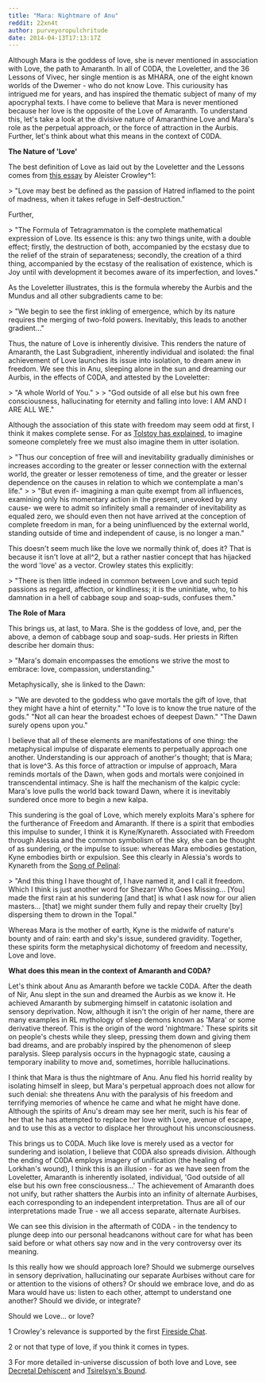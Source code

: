 ```yaml
---
title: "Mara: Nightmare of Anu"
reddit: 22xn4t
author: purveyoropulchritude
date: 2014-04-13T17:13:17Z
---
```


Although Mara is the goddess of love, she is never mentioned in association with Love, the path to Amaranth. In all of C0DA, the Loveletter, and the 36 Lessons of Vivec, her single mention is as MHARA, one of the eight known worlds of the Dwemer - who do not know Love. This curiousity has intrigued me for years, and has inspired the thematic subject of many of my apocryphal texts. I have come to believe that Mara is never mentioned because her love is the opposite of the Love of Amaranth. To understand this, let's take a look at the divisive nature of Amaranthine Love and Mara's role as the perpetual approach, or the force of attraction in the Aurbis. Further, let's think about what this means in the context of C0DA.

**The Nature of 'Love'**

The best definition of Love as laid out by the Loveletter and the Lessons comes from [this essay](http://hermetic.com/crowley/little-essays-towards-truth/love.html) by Aleister Crowley^1:

&gt;  "Love may best be defined as the passion of Hatred inflamed to the point of madness, when it takes refuge in Self-destruction."

Further,

&gt; "The Formula of Tetragrammaton is the complete mathematical expression of Love. Its essence is this: any two things unite, with a double effect; firstly, the destruction of both, accompanied by the ecstasy due to the relief of the strain of separateness; secondly, the creation of a third thing, accompanied by the ecstasy of the realisation of existence, which is Joy until with development it becomes aware of its imperfection, and loves."

As the Loveletter illustrates, this is the formula whereby the Aurbis and the Mundus and all other subgradients came to be: 

&gt; "We begin to see the first inkling of emergence, which by its nature requires the merging of two-fold powers. Inevitably, this leads to another gradient..."

Thus, the nature of Love is inherently divisive. This renders the nature of Amaranth, the Last Subgradient, inherently individual and isolated: the final achievement of Love launches its issue into isolation, to dream anew in freedom. We see this in Anu, sleeping alone in the sun and dreaming our Aurbis, in the effects of C0DA, and attested by the Loveletter:

&gt; "A whole World of You."
&gt; 
&gt; "God outside of all else but his own free consciousness, hallucinating for eternity and falling into love: I AM AND I ARE ALL WE."

Although the association of this state with freedom may seem odd at first, I think it makes complete sense. For as [Tolstoy has explained](http://www.classicreader.com/book/92/363/), to imagine someone completely free we must also imagine them in utter isolation.

&gt; "Thus our conception of free will and inevitability gradually diminishes or increases according to the greater or lesser connection with the external world, the greater or lesser remoteness of time, and the greater or lesser dependence on the causes in relation to which we contemplate a man's life."
&gt; 
&gt; "But even if- imagining a man quite exempt from all influences, examining only his momentary action in the present, unevoked by any cause- we were to admit so infinitely small a remainder of inevitability as equaled zero, we should even then not have arrived at the conception of complete freedom in man, for a being uninfluenced by the external world, standing outside of time and independent of cause, is no longer a man."

This doesn't seem much like the love we normally think of, does it? That is because it isn't love at all^2, but a rather nastier concept that has hijacked the word 'love' as a vector. Crowley states this explicitly:

&gt; "There is then little indeed in common between Love and such tepid passions as regard, affection, or kindliness; it is the uninitiate, who, to his damnation in a hell of cabbage soup and soap-suds, confuses them."

**The Role of Mara**

This brings us, at last, to Mara. She is the goddess of love, and, per the above, a demon of cabbage soup and soap-suds. Her priests in Riften describe her domain thus:

&gt; "Mara's domain encompasses the emotions we strive the most to embrace: love, compassion, understanding."

Metaphysically, she is linked to the Dawn:

&gt; "We are devoted to the goddess who gave mortals the gift of love, that they might have a hint of eternity." "To love is to know the true nature of the gods." "Not all can hear the broadest echoes of deepest Dawn." "The Dawn surely opens upon you."

I believe that all of these elements are manifestations of one thing: the metaphysical impulse of disparate elements to perpetually approach one another. Understanding is our approach of another's thought; that is Mara; that is love^3. As this force of attraction or impulse of approach, Mara reminds mortals of the Dawn, when gods and mortals were conjoined in transcendental intimacy. She is half the mechanism of the kalpic cycle: Mara's love pulls the world back toward Dawn, where it is inevitably sundered once more to begin a new kalpa.

This sundering is the goal of Love, which merely exploits Mara's sphere for the furtherance of Freedom and Amaranth. If there is a spirit that embodies this impulse to sunder, I think it is Kyne/Kynareth. Associated with Freedom through Alessia and the common symbolism of the sky, she can be thought of as sundering, or the impulse to issue: whereas Mara embodies gestation, Kyne embodies birth or expulsion. See this clearly in Alessia's words to Kynareth from the [Song of Pelinal](http://www.imperial-library.info/content/song-pelinal):

&gt; "And this thing I have thought of, I have named it, and I call it freedom. Which I think is just another word for Shezarr Who Goes Missing... [You] made the first rain at his sundering [and that] is what I ask now for our alien masters... [that] we might sunder them fully and repay their cruelty [by] dispersing them to drown in the Topal."

Whereas Mara is the mother of earth, Kyne is the midwife of nature's bounty and of rain: earth and sky's issue, sundered gravidity. Together, these spirits form the metaphysical dichotomy of freedom and necessity, Love and love.

**What does this mean in the context of Amaranth and C0DA?**

Let's think about Anu as Amaranth before we tackle C0DA. After the death of Nir, Anu slept in the sun and dreamed the Aurbis as we know it. He achieved Amaranth by submerging himself in catatonic isolation and sensory deprivation. Now, although it isn't the origin of her name, there are many examples in RL mythology of sleep demons known as 'Mara' or some derivative thereof. This is the origin of the word 'nightmare.' These spirits sit on people's chests while they sleep, pressing them down and giving them bad dreams, and are probably inspired by the phenomenon of sleep paralysis. Sleep paralysis occurs in the hypnagogic state, causing a temporary inability to move and, sometimes, horrible hallucinations. 

I think that Mara is thus the nightmare of Anu. Anu fled his horrid reality by isolating himself in sleep, but Mara's perpetual approach does not allow for such denial: she threatens Anu with the paralysis of his freedom and terrifying memories of whence he came and what he might have done. Although the spirits of Anu's dream may see her merit, such is his fear of her that he has attempted to replace her love with Love, avenue of escape, and to use this as a vector to displace her throughout his unconsciousness. 

This brings us to C0DA. Much like love is merely used as a vector for sundering and isolation, I believe that C0DA also spreads division. Although the ending of C0DA employs imagery of unification (the healing of Lorkhan's wound), I think this is an illusion - for as we have seen from the Loveletter, Amaranth is inherently isolated, individual, 'God outside of all else but his own free consciousness...' The achievement of Amaranth does not unify, but rather shatters the Aurbis into an infinity of alternate Aurbises, each corresponding to an independent interpretation. Thus are all of our interpretations made True - we all access separate, alternate Aurbises.

We can see this division in the aftermath of C0DA - in the tendency to plunge deep into our personal headcanons without care for what has been said before or what others say now and in the very controversy over its meaning.

Is this really how we should approach lore? Should we submerge ourselves in sensory deprivation, hallucinating our separate Aurbises without care for or attention to the visions of others? Or should we embrace love, and do as Mara would have us: listen to each other, attempt to understand one another? Should we divide, or integrate?

Should we Love... or love?


1 Crowley's relevance is supported by the first [Fireside Chat](http://www.imperial-library.info/content/fireside-chats).

2 or not that type of love, if you think it comes in types.

3 For more detailed in-universe discussion of both love and Love, see [Decretal Dehiscent](http://forums.bethsoft.com/topic/1430037-decretal-dehiscent/#entry21929418) and [Tsirelsyn's Bound](http://forums.bethsoft.com/topic/1443737-tsirelsyns-bound/#entry22249308).
